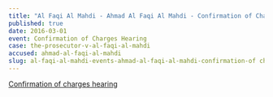 ```yaml
---
title: "Al Faqi Al Mahdi - Ahmad Al Faqi Al Mahdi - Confirmation of Charges Hearing"
published: true
date: 2016-03-01
event: Confirmation of Charges Hearing
case: the-prosecutor-v-al-faqi-al-mahdi
accused: ahmad-al-faqi-al-mahdi
slug: al-faqi-al-mahdi-events-ahmad-al-faqi-al-mahdi-confirmation-of charges hearing
---
```


[Confirmation of charges hearing](https://www.icc-cpi.int/en_menus/icc/press%20and%20media/press%20releases/Pages/pr1195.aspx)
